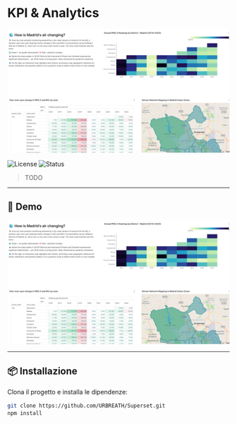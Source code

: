 # KPI & Analytics
![Logo](./assets/superset-demo.png)

![License](https://img.shields.io/badge/license-MIT-green)
![Status](https://img.shields.io/badge/status-active-success)

> TODO

---

## 🚀 Demo

![Demo Screenshot](./assets/superset-demo.png)  


---

## 📦 Installazione

Clona il progetto e installa le dipendenze:

```bash
git clone https://github.com/URBREATH/Superset.git
npm install
